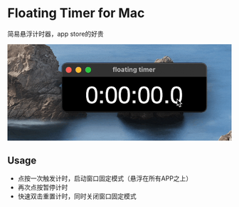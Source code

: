 # Floating Timer for Mac
简易悬浮计时器，app store的好贵

![Alt text](<录屏2023-12-01 19.33.03.gif>)

## Usage
- 点按一次触发计时，启动窗口固定模式（悬浮在所有APP之上）
- 再次点按暂停计时
- 快速双击重置计时，同时关闭窗口固定模式